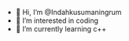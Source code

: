 - 👋 Hi, I’m @Indahkusumaningrum
- 👀 I’m interested in coding
- 🌱 I’m currently learning c++

<!---
Indahkusumaningrum/Indahkusumaningrum is a ✨ special ✨ repository because its `README.md` (this file) appears on your GitHub profile.
You can click the Preview link to take a look at your changes.
--->

